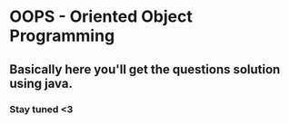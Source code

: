 # OOPS - Oriented Object Programming
## Basically here you'll get the questions solution using java.
### Stay tuned <3

